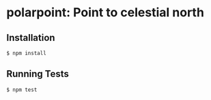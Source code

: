 # polarpoint: Point to celestial north

## Installation

```
$ npm install
```

## Running Tests

```
$ npm test
```
